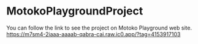 # MotokoPlaygroundProject

You can follow the link to see the project on Motoko Playground web site.
https://m7sm4-2iaaa-aaaab-qabra-cai.raw.ic0.app/?tag=4153917103
